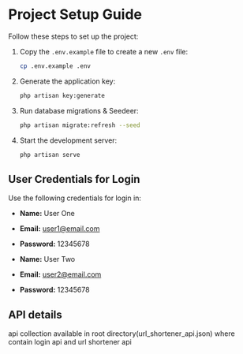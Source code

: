 # Project Setup Guide

Follow these steps to set up the project:

1. Copy the `.env.example` file to create a new `.env` file:

    ```bash
    cp .env.example .env
    ```

2. Generate the application key:

    ```bash
    php artisan key:generate
    ```

3. Run database migrations & Seedeer:

    ```bash
    php artisan migrate:refresh --seed
    ```

4. Start the development server:

    ```bash
    php artisan serve
    ```


## User Credentials for Login

Use the following credentials for login in:

- **Name:** User One
- **Email:** user1@email.com
- **Password:** 12345678

- **Name:** User Two
- **Email:** user2@email.com
- **Password:** 12345678


## API details 
api collection available in root directory(url_shortener_api.json) where contain login api and url shortener api
